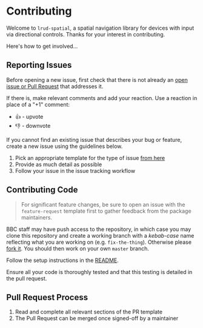 # Contributing

Welcome to `lrud-spatial`, a spatial navigation library for devices with input via directional controls. Thanks for your interest in contributing.

Here's how to get involved...

## Reporting Issues
Before opening a new issue, first check that there is not already an [open issue or Pull Request](https://github.com/bbc/lrud-spatial/issues?utf8=%E2%9C%93&q=is%3Aopen) that addresses it.

If there is, make relevant comments and add your reaction. Use a reaction in place of a "+1" comment:
* 👍 - upvote
* 👎 - downvote

If you cannot find an existing issue that describes your bug or feature, create a new issue using the guidelines below.

1. Pick an appropriate template for the type of issue [from here](https://github.com/bbc/lrud-spatial/issues/choose)
2. Provide as much detail as possible
3. Follow your issue in the issue tracking workflow

## Contributing Code
> For significant feature changes, be sure to open an issue with the `feature-request` template first to gather feedback from the package maintainers.

BBC staff may have push access to the repository, in which case you may clone this repository and create a working branch with a _kebab-case_ name reflecting what you are working on (e.g. `fix-the-thing`). Otherwise please [fork it](https://help.github.com/en/articles/fork-a-repo). You should then work on your own `master` branch.

Follow the setup instructions in the [README](../README.md).

Ensure all your code is thoroughly tested and that this testing is detailed in the pull request.

## Pull Request Process
1. Read and complete all relevant sections of the PR template
2. The Pull Request can be merged once signed-off by a maintainer
